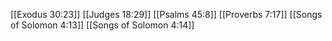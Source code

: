 [[Exodus 30:23]]
[[Judges 18:29]]
[[Psalms 45:8]]
[[Proverbs 7:17]]
[[Songs of Solomon 4:13]]
[[Songs of Solomon 4:14]]
